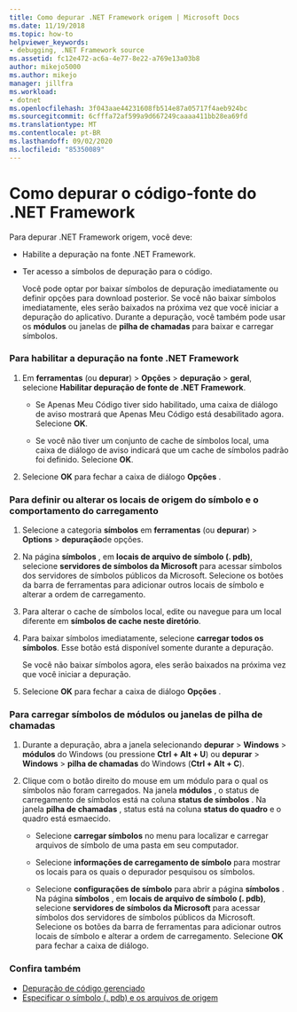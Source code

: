 ```yaml
---
title: Como depurar .NET Framework origem | Microsoft Docs
ms.date: 11/19/2018
ms.topic: how-to
helpviewer_keywords:
- debugging, .NET Framework source
ms.assetid: fc12e472-ac6a-4e77-8e22-a769e13a03b8
author: mikejo5000
ms.author: mikejo
manager: jillfra
ms.workload:
- dotnet
ms.openlocfilehash: 3f043aae44231608fb514e87a05717f4aeb924bc
ms.sourcegitcommit: 6cfffa72af599a9d667249caaaa411bb28ea69fd
ms.translationtype: MT
ms.contentlocale: pt-BR
ms.lasthandoff: 09/02/2020
ms.locfileid: "85350089"
---
```

# <a name="how-to-debug-net-framework-source"></a>Como depurar o código-fonte do .NET Framework

Para depurar .NET Framework origem, você deve:

- Habilite a depuração na fonte .NET Framework.

- Ter acesso a símbolos de depuração para o código.

  Você pode optar por baixar símbolos de depuração imediatamente ou definir opções para download posterior. Se você não baixar símbolos imediatamente, eles serão baixados na próxima vez que você iniciar a depuração do aplicativo. Durante a depuração, você também pode usar os **módulos** ou janelas de **pilha de chamadas** para baixar e carregar símbolos.

### <a name="to-enable-stepping-into-net-framework-source"></a>Para habilitar a depuração na fonte .NET Framework

1. Em **ferramentas** (ou **depurar**) > **Opções**  >  **depuração**  >  **geral**, selecione **Habilitar depuração de fonte de .NET Framework**.

   - Se Apenas Meu Código tiver sido habilitado, uma caixa de diálogo de aviso mostrará que Apenas Meu Código está desabilitado agora. Selecione **OK**.

   - Se você não tiver um conjunto de cache de símbolos local, uma caixa de diálogo de aviso indicará que um cache de símbolos padrão foi definido. Selecione **OK**.

1. Selecione **OK** para fechar a caixa de diálogo **Opções** .

### <a name="to-set-or-change-symbol-source-locations-and-loading-behavior"></a>Para definir ou alterar os locais de origem do símbolo e o comportamento do carregamento

1. Selecione a categoria **símbolos** em **ferramentas** (ou **depurar**) > **Options**  >  **depuração**de opções.

1. Na página **símbolos** , em **locais de arquivo de símbolo (. pdb)**, selecione **servidores de símbolos da Microsoft** para acessar símbolos dos servidores de símbolos públicos da Microsoft. Selecione os botões da barra de ferramentas para adicionar outros locais de símbolo e alterar a ordem de carregamento.

1. Para alterar o cache de símbolos local, edite ou navegue para um local diferente em **símbolos de cache neste diretório**.

1. Para baixar símbolos imediatamente, selecione **carregar todos os símbolos**. Esse botão está disponível somente durante a depuração.

   Se você não baixar símbolos agora, eles serão baixados na próxima vez que você iniciar a depuração.

1. Selecione **OK** para fechar a caixa de diálogo **Opções** .

### <a name="to-load-symbols-from-the-modules-or-call-stack-windows"></a>Para carregar símbolos de módulos ou janelas de pilha de chamadas

1. Durante a depuração, abra a janela selecionando **depurar**  >  **Windows**  >  **módulos** do Windows (ou pressione **Ctrl + Alt + U**) ou **depurar**  >  **Windows**  >  **pilha de chamadas** do Windows (**Ctrl + Alt + C**).

1. Clique com o botão direito do mouse em um módulo para o qual os símbolos não foram carregados. Na janela **módulos** , o status de carregamento de símbolos está na coluna **status de símbolos** . Na janela **pilha de chamadas** , status está na coluna **status do quadro** e o quadro está esmaecido.

   - Selecione **carregar símbolos** no menu para localizar e carregar arquivos de símbolo de uma pasta em seu computador.

   - Selecione **informações de carregamento de símbolo** para mostrar os locais para os quais o depurador pesquisou os símbolos.

   - Selecione **configurações de símbolo** para abrir a página **símbolos** . Na página **símbolos** , em **locais de arquivo de símbolo (. pdb)**, selecione **servidores de símbolos da Microsoft** para acessar símbolos dos servidores de símbolos públicos da Microsoft. Selecione os botões da barra de ferramentas para adicionar outros locais de símbolo e alterar a ordem de carregamento. Selecione **OK** para fechar a caixa de diálogo.

### <a name="see-also"></a>Confira também
- [Depuração de código gerenciado](../debugger/debugging-managed-code.md)
- [Especificar o símbolo (. pdb) e os arquivos de origem](../debugger/specify-symbol-dot-pdb-and-source-files-in-the-visual-studio-debugger.md)